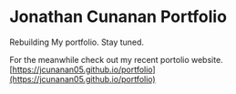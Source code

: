 # Jonathan Cunanan Portfolio

Rebuilding My portfolio. Stay tuned.

For the meanwhile check out my recent portolio website. [https://jcunanan05.github.io/portfolio](https://jcunanan05.github.io/portfolio)
